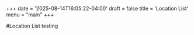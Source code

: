 +++
date = '2025-08-14T16:05:22-04:00'
draft = false
title = 'Location List'
menu = "main"
+++

#Location List
testing